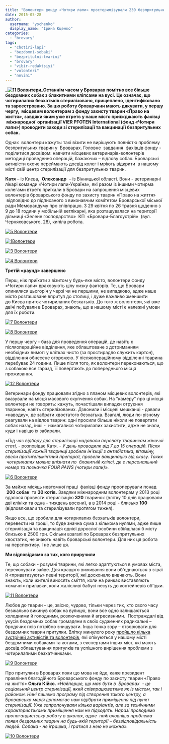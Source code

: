 ```yaml
---
title: "Волонтери фонду «Чотири лапи» простерилізували 230 безпритульних тварин у Броварах. Що далі?"
date: 2015-05-28
author: 
  username: "yschenko"
  display_name: "Ірина Ющенко"
categories: 
  - "brovary"
tags: 
  - "chotiri-lapi"
  - "bezdomni-sobaki"
  - "bezpritulni-tvarini"
  - "brovary"
  - "vibir-redaktsiyi"
  - "volonteri"
  - "novini"
---
```


**_[![11 Волонтери](https://mpz.brovary.org/wp-content/uploads/2015/05/113.jpg)](https://mpz.brovary.org/wp-content/uploads/2015/05/113.jpg)_Останнім часом у Броварах помітно все більше бездомних собак з блакитними кліпсами на вусі.** **Це означає, що чотирилапих безхатьків стерилізовано, прищеплено, ідентифіковано та зареєстровано. За цю роботу броварчани мають дякувати, у першу чергу,  місцевим волонтерам з фонду захисту тварин «Право на життя», завдяки яким уже втретє у наше місто приїжджають фахівці  міжнародної  організації VIER PFOTEN International (фонд «Чотири лапи») проводити заходи зі стерилізації та вакцинації безпритульних собак.**

Однак  волонтери кажуть: такі візити не вирішують повністю проблему безпритульних тварин у  Броварах. Головне  завдання  фахівців фонду - поділитися досвідом: навчити місцевих ветеринарів-волонтерів методиці проведення операцій, бажаючих – відлову собак. Броварські активісти охоче переймають досвід колег і мріють відкрити  в нашому місті свій центр стерилізації для безпритульних тварин.

**Катя** – із Києва,  **Олександр**  – із Вінницької області. Вони - ветеринарні лікарі команди «Чотири лапи-Україна», які разом із іншими чотирма колегами втретє приїхали в Бровари на запрошення місцевих волонтерів броварського фонду по захисту тварин «Право на життя»  відповідно до підписаного з виконавчим комітетом Броварської міської ради Меморандуму про співпрацю. З 29 квітня по 26 травня щоденно з 9 до 18 години у мобільній ветлікарні, яка розташувалася на території дільниці «Зелене господарство»  КП  «Бровари-Благоустрій»  (вул. Черняховського, 28), кипіла робота.

[![5 Волонтери](https://mpz.brovary.org/wp-content/uploads/2015/05/52.jpg)](https://mpz.brovary.org/wp-content/uploads/2015/05/52.jpg)

[![1Волонтери](https://mpz.brovary.org/wp-content/uploads/2015/05/16.jpg)](https://mpz.brovary.org/wp-content/uploads/2015/05/16.jpg)

[![3 Волонтери](https://mpz.brovary.org/wp-content/uploads/2015/05/33.jpg)](https://mpz.brovary.org/wp-content/uploads/2015/05/33.jpg)

[![4 Волонтери](https://mpz.brovary.org/wp-content/uploads/2015/05/41.jpg)](https://mpz.brovary.org/wp-content/uploads/2015/05/41.jpg)

**Третій «раунд» завершено**

Перш, ніж приїхати з візитом у будь-яке місто, волонтери фонду «Чотири лапи» враховують цілу низку факторів. Те, що Бровари опинилися цьогоріч у черзі чи не першими, не випадково, адже наше місто розташоване впритул до столиці, і дуже важливо зменшити до Києва приток чотирилапих безхатьків. До того ж волонтери, які вже двічі побували в Броварах, знають, що в нашому місті є належні умови для їх роботи.

[![7 Волонтери](https://mpz.brovary.org/wp-content/uploads/2015/05/72.jpg)](https://mpz.brovary.org/wp-content/uploads/2015/05/72.jpg)

[![8 Волонтери](https://mpz.brovary.org/wp-content/uploads/2015/05/82.jpg)](https://mpz.brovary.org/wp-content/uploads/2015/05/82.jpg)

У першу чергу - база для проведення операцій, де навіть є післяопераційне відділення, яке облаштоване з дотриманням необхідних вимог: у клітках чисто (за простирадло служить картон), відділення обнесене огорожею. У післяопераційному відділенні тварина перебуває 24 години. Лише після того, як волонтери переконаються, що з собакою все гаразд, її повертають до попереднього місця проживання.

[![12 Волонтери](https://mpz.brovary.org/wp-content/uploads/2015/05/122.jpg)](https://mpz.brovary.org/wp-content/uploads/2015/05/122.jpg)

Ветеринари фонду працювали згідно з планом місцевих волонтерів, які вказували на місця масового скупчення собак. На "камеру" про ці місця волонтери не говорять: кажуть, почастішали випадки отруєння тваринок, навіть стерилізованих. Дзвонили і місцеві мешканці - давали «наводку», де забрати хвостатого безхатька. Взагалі, люди по-різному реагували на відлов тварин: одні просили більше ніколи не повертати собак назад, інші -  намагалися чотирилапих захистити, адже не знали, куди і навіщо їх забирали.

_«Під час відбору для стерилізації надавали перевагу тваринкам жіночої статі, -_ розповідає Катя. _- У день проводили від 7 до 15 операцій. Після стерилізації кожній тваринці зробили ін'єкції з антибіотика, вітаміну, ввели протигельмінтний препарат, провели вакцинацію від сказу. Таких  чотирилапих можна впізнати по  блакитній кліпсі, де є персональний номер та позначка FOUR PAWS (чотири лапи)»._

[![6 Волонтери](https://mpz.brovary.org/wp-content/uploads/2015/05/62.jpg)](https://mpz.brovary.org/wp-content/uploads/2015/05/62.jpg)

За майже місяць невтомної праці  фахівці фонду прооперували понад  **200 собак**  та **30 котів.** Завдяки міжнародним волонтерам у 2013 році вдалося провести стерилізацію **320** тваринок (влітку 10 днів працювали дві клініки та одна - тиждень восени), а в 2014 році - близько **100** (відловлювали та стерилізували протягом тижня).

Якщо все, що зробили для чотирилапих безхатьків волонтери, перевести на гроші, то буде значна сума з кількома нулями, адже лише стерилізація та вакцинація однієї дорослої особини обійшлася б місту близько в 2500 грн. Скільки взагалі по Броварах безпритульних хвостатих, не знають навіть броварські волонтери. Для них ця робота на перспективу. І не лише ця.

**Ми відповідаємо за тих, кого приручили**

Те, що собаки - розумні тварини, які легко адаптуються в умовах міста, переконувати зайве. Для кращого виживання вони об'єднаються в зграї й «приватизують» певні території, які досконало вивчають. Вони знають, коли жителі виносять сміття, коли на ринках виставляють «смачні» прилавки, коли жалісливі бабусі несуть до контейнерів об'їдки.

[![11 Волонтери](https://mpz.brovary.org/wp-content/uploads/2015/05/113.jpg)](https://mpz.brovary.org/wp-content/uploads/2015/05/113.jpg)

Любов до тварин – це, звісно, чудово, тільки через тих, хто свого часу безжально викинув собак на вулицю, вони все одно залишаються холодними й голодними, розлюченими й агресивними.  Постраждалі від укусів бездомних собак громадяни в своїх судженнях радикальні – бродячих псів потрібно знищувати. Інша точка зору – створювати для бездомних тварин притулки. Влітку минулого року [пройшло кілька зустрічей активістів та волонтерів](https://mpz.brovary.org/brovarski-aktivisti-berutsya-za-problemu-bezpritulnih-tvarin-ta-shukayut-odnodumtsiv), які опікуються у нашому місті бездомними собаками та котами, з експертами інших міст, які мають досвід облаштування притулків та успішного вирішення проблеми з чотирилапими безхатченками.

[![9 Волонтери](https://mpz.brovary.org/wp-content/uploads/2015/05/9.jpg)](https://mpz.brovary.org/wp-content/uploads/2015/05/9.jpg)

Про притулки в Броварах поки що мова не йде, каже президент правління благодійного Броварського фонду по захисту тварин «Право на життя» **Ольга Кійко.** _«Найперше, що має бути в  Броварах  - це соціальний центр стерилізації, який співпрацюватиме як із містом, так і районом. Нині пишемо програму під створення такого центру, а Броварська мерія допомагає нам підібрати приміщення під пункт стерилізації. Уже запропонували кілька варіантів, але за технічними характеристиками приміщення нам не підходять. Наразі проводимо пропагандистську роботу в школах, адже  найголовніша проблема появи бездомних тварин на будь-якій території – безвідповідальність людей. Собака - не іграшка, і гратися з нею не можна»._

[![10 Волонтери](https://mpz.brovary.org/wp-content/uploads/2015/05/101.jpg)](https://mpz.brovary.org/wp-content/uploads/2015/05/101.jpg)
